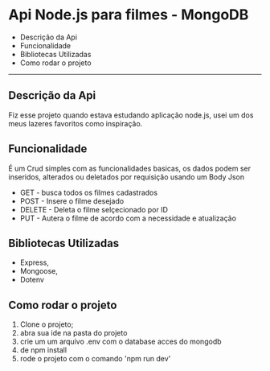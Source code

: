 # **Api Node.js para filmes - MongoDB**

* Descrição da Api
* Funcionalidade
* Bibliotecas Utilizadas
* Como rodar o projeto

---

## Descrição da Api

Fiz esse projeto quando estava estudando aplicação node.js, usei um dos meus lazeres favoritos como inspiração.

## Funcionalidade

É um Crud simples com as funcionalidades basicas, os dados podem ser inseridos, alterados ou deletados por requisição usando um Body Json

* GET - busca todos os filmes cadastrados
* POST - Insere o filme desejado
* DELETE - Deleta o filme selçecionado por ID
* PUT - Autera o filme de acordo com a necessidade e atualização

## Bibliotecas Utilizadas

* Express,
* Mongoose,
* Dotenv

## Como rodar o projeto

1. Clone o projeto;
2. abra sua ide na pasta do projeto
3. crie um um arquivo .env com o database acces do mongodb
4. de npm install
5. rode o projeto com o comando 'npm run dev'
